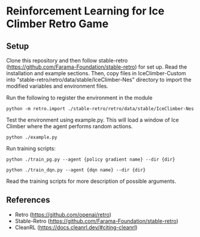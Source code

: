 # Reinforcement Learning for Ice Climber Retro Game

## Setup

Clone this repository and then follow stable-retro (https://github.com/Farama-Foundation/stable-retro) for set up. Read the installation and example sections. Then, copy files in IceClimber-Custom into "stable-retro/retro/data/stable/IceClimber-Nes" directory to import the modified variables and environment files.

Run the following to register the environment in the module
  ```
  python -m retro.import ./stable-retro/retro/data/stable/IceClimber-Nes
  ``` 

Test the environment using example.py. This will load a window of Ice Climber where the agent performs random actions.
```
python ./example.py
```

Run training scripts:

```
python ./train_pg.py --agent {policy gradient name} --dir {dir}
```

```
python ./train_dqn.py --agent {dqn name} --dir {dir}
```

Read the training scripts for more description of possible arguments.

## References

- Retro (https://github.com/openai/retro)
- Stable-Retro (https://github.com/Farama-Foundation/stable-retro)
- CleanRL (https://docs.cleanrl.dev/#citing-cleanrl)